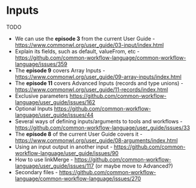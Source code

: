 # Inputs

TODO

- We can use the **episode 3** from the current User Guide - https://www.commonwl.org/user_guide/03-input/index.html
- Explain its fields, such as default, valueFrom, etc - https://github.com/common-workflow-language/common-workflow-language/issues/359
- The **episode 9** covers Array Inputs - https://www.commonwl.org/user_guide/09-array-inputs/index.html
- The **episode 11** covers Advanced Inputs (records and type unions) - https://www.commonwl.org/user_guide/11-records/index.html
- Exclusive parameters https://github.com/common-workflow-language/user_guide/issues/162
- Optional Inputs https://github.com/common-workflow-language/user_guide/issues/44
- Several ways of defining inputs/arguments to tools and workflows - https://github.com/common-workflow-language/user_guide/issues/33
- The **episode 8** of the current User Guide covers it - https://www.commonwl.org/user_guide/08-arguments/index.html
- Using an input output in another input - https://github.com/common-workflow-language/user_guide/issues/90
- How to use linkMerge - https://github.com/common-workflow-language/user_guide/issues/117 (or maybe move to Advanced?)
- Secondary files - https://github.com/common-workflow-language/common-workflow-language/issues/270

